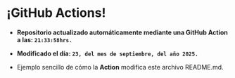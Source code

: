 # ¡GitHub Actions!
* **Repositorio actualizado automáticamente mediante una GitHub Action a las: `21:33:58hrs.`**
* **Modificado el día: `23, del mes de septiembre, del año 2025.`**

* Ejemplo sencillo de cómo la **Action** modifica este archivo README.md.
